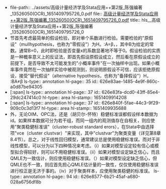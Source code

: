 - file-path:: ../assets/高级计量经济学及Stata应用++第2版_陈强编著_13526050(OCR)_1651409795726_0.pdf
  file:: [高级计量经济学及Stata应用++第2版_陈强编著_13526050(OCR)_1651409795726_0.pdf](../assets/高级计量经济学及Stata应用++第2版_陈强编著_13526050(OCR)_1651409795726_0.pdf)
  title:: hls__高级计量经济学及Stata应用++第2版_陈强编著_13526050(OCR)_1651409795726_0
- 节首先考虑最简单的假设检验，即对单个系数进行检验。需要检验的"原假设"（mullhypothesis，也称为"零假设"）为H。∶A=β，，其中B为给定的常数。通常B=0，此时即检验是否变量x的系数显著地不等于0。假设检验的实质是一种概率意义上的反证法，即首先假设原假设成立，然后看在原假设成立的前提下，是否导致不太可能发生的"小概率事件"在一次抽样中出现。如果小概率事件竟然在一次抽样实验中被观测到，则说明原假设不可信，应该拒绝原假设，接受"替代假设"（alternative hypothesis，也称为"备择假设"）H，∶BA≠β
  ls-type:: annotation
  hl-page:: 35
  id:: 626e83ae-1485-4e9f-860c-a0d87be94305
- [:span]
  ls-type:: annotation
  hl-page:: 37
  id:: 626e83fa-dcd0-43ff-85e4-29dc247414c0
  hl-type:: area
  hl-stamp:: 1651409914208
- [:span]
  ls-type:: annotation
  hl-page:: 37
  id:: 626e840f-5fae-44c3-9f29-909c0c3d13f7
  hl-type:: area
  hl-stamp:: 1651409935688
- 外，无论OIM、OPC法，还是（胡贝尔-怀特）稳健标准误都假设样本数据为id。如果样本数据可分为若干组，而同一组内的观测值存在自相关，则应使用"聚类稳健标准误"（cluster-robust standard erors），在Stata中由选择项"vce（cluster clustvar）"来实现，其中"clustvar"为聚类变量（详见第8章8.4节）。总之，对于线性回归模型，通常建议总是使用稳健标准误。而对于非线性模型，可以分为以下四种情况来考虑。（i）如果对模型设定较有信心或模型拟合得较好，则可以不用稳健标准误。（ii）如果对模型设定缺乏信心，而且QMLE为一致估计，则应使用稳健标准误。（）如果对模型设定缺乏信心，但QMLE也不一致，则应首先担心QMLE估计量的一致性，仅仅使用稳健标准误进行校正是无济于事的。（iv）对于聚类样本，应使用聚类稳健的标准误。
  ls-type:: annotation
  hl-page:: 94
  id:: 626e8577-6b21-45af-a680-028a6756df8b